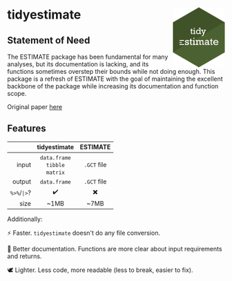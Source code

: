 # tidyestimate <img src='man/figures/logo.png' align="right" height="139" />

## Statement of Need

The ESTIMATE package has been fundamental for many analyses, but its documentation is lacking, and its functions sometimes overstep their bounds while not doing enough. This package is a refresh of ESTIMATE with the goal of maintaining the excellent backbone of the package while increasing its documentation and function scope.

Original paper [here](https://www.nature.com/articles/ncomms3612)

## Features

|            |          tidyestimate|   ESTIMATE|
|-----------:|:--------------------:|:---------:|
|       input|`data.frame`<br />`tibble`<br />`matrix`|`.GCT` file|
|      output|          `data.frame`|`.GCT` file|
|`%>%`/`\|>`?|                    ✔️|         ✖️|
|        size|                  ~1MB|        ~7MB|

Additionally:

⚡ Faster. `tidyestimate` doesn't do any file conversion.

📝 Better documentation. Functions are more clear about input requirements and returns.

🕊️ Lighter. Less code, more readable (less to break, easier to fix).
